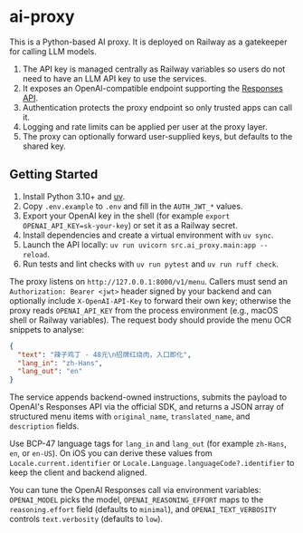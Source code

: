 # ai-proxy
This is a Python-based AI proxy. It is deployed on Railway as a gatekeeper for calling LLM models.

1. The API key is managed centrally as Railway variables so users do not need to have an LLM API key to use the services.
2. It exposes an OpenAI-compatible endpoint supporting the [Responses API](https://platform.openai.com/docs/api-reference/responses).
3. Authentication protects the proxy endpoint so only trusted apps can call it.
4. Logging and rate limits can be applied per user at the proxy layer.
5. The proxy can optionally forward user-supplied keys, but defaults to the shared key.

## Getting Started
1. Install Python 3.10+ and [uv](https://docs.astral.sh/uv/).
2. Copy `.env.example` to `.env` and fill in the `AUTH_JWT_*` values.
3. Export your OpenAI key in the shell (for example `export OPENAI_API_KEY=sk-your-key`) or set it as a Railway secret.
4. Install dependencies and create a virtual environment with `uv sync`.
5. Launch the API locally: `uv run uvicorn src.ai_proxy.main:app --reload`.
6. Run tests and lint checks with `uv run pytest` and `uv run ruff check`.

The proxy listens on `http://127.0.0.1:8000/v1/menu`. Callers must send an `Authorization: Bearer <jwt>` header signed by your backend and can optionally include `X-OpenAI-API-Key` to forward their own key; otherwise the proxy reads `OPENAI_API_KEY` from the process environment (e.g., macOS shell or Railway variables). The request body should provide the menu OCR snippets to analyse:

```json
{
  "text": "辣子鸡丁 - 48元\n招牌红烧肉，入口即化",
  "lang_in": "zh-Hans",
  "lang_out": "en"
}
```

The service appends backend-owned instructions, submits the payload to OpenAI's Responses API via the official SDK, and returns a JSON array of structured menu items with `original_name`, `translated_name`, and `description` fields.

Use BCP-47 language tags for `lang_in` and `lang_out` (for example `zh-Hans`, `en`, or `en-US`). On iOS you can derive these values from `Locale.current.identifier` or `Locale.Language.languageCode?.identifier` to keep the client and backend aligned.

You can tune the OpenAI Responses call via environment variables: `OPENAI_MODEL` picks the model, `OPENAI_REASONING_EFFORT` maps to the `reasoning.effort` field (defaults to `minimal`), and `OPENAI_TEXT_VERBOSITY` controls `text.verbosity` (defaults to `low`).
